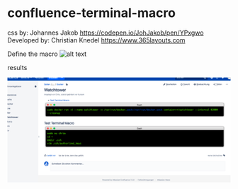 # confluence-terminal-macro
css by: Johannes Jakob https://codepen.io/JohJakob/pen/YPxgwo
Developed by: Christian Knedel https://www.365layouts.com

Define the macro
![alt text](hhttps://github.com/ChristianKnedel/confluence-terminal-macro/blob/master/setup.png "Define the macro")

results 

![alt text](https://github.com/ChristianKnedel/confluence-terminal-macro/blob/master/demo.png "Define the macro")
